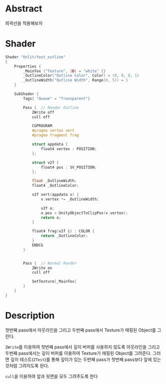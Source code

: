 # Abstract

외곽선을 적용해보자

# Shader

```c
Shader "Unlit/test_outline"
{
	Properties {
		_MainTex ("Texture", 2D) = "white" {}
		_OutlineColor("Outline Color", Color) = (0, 0, 0, 1)
		_OutlineWidth("Outline Width", Range(0, 5)) = 1
	}

	SubShader {
		Tags{ "Queue" = "Transparent"}

		Pass {	// Render Outline
			ZWrite off
			cull off

			CGPROGRAM
			#pragma vertex vert
			#pragma fragment frag

			struct appdata {
				float4 vertex : POSITION;
			};

			struct v2f {
				float4 pos : SV_POSITION;
			};

			float _OutlineWidth;
			float4 _OutlineColor;

			v2f vert(appdata v) {
				v.vertex *= _OutlineWidth;

				v2f o;
				o.pos = UnityObjectToClipPos(v.vertex);
				return o;
			}

			float4 frag(v2f i) : COLOR {
				return _OutlineColor;
			}
			ENDCG
		}


		Pass {	// Normal Render
			ZWrite on
			cull off

			SetTexture[_MainTex]
		}
	}
}
```

# Description

첫번째 pass에서 아웃라인을 그리고 두번째 pass에서 Texture가 매핑된 Object를 그린다.

`ZWrite`를 이용하여 첫번째 pass에서 깊이 버퍼를 사용하지 않도록 아웃라인을 그리고 두번째 pass에서는 깊이 버퍼를 이용하여 Texture가 매핑된 Object를 그려준다. 그러면 깊이 테스트(`ZTest`)를 통해 깊이가 있는 두번째 pass가 첫번째 pass보다 앞에 있는 것처럼 그려지도록 된다.

`cull`을 이용하여 앞과 뒷면을 모두 그려주도록 한다